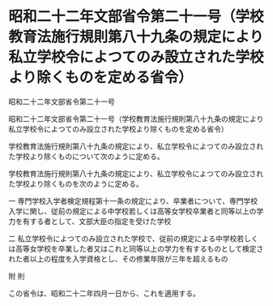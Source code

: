 # 昭和二十二年文部省令第二十一号（学校教育法施行規則第八十九条の規定により私立学校令によつてのみ設立された学校より除くものを定める省令）

昭和二十二年文部省令第二十一号

昭和二十二年文部省令第二十一号（学校教育法施行規則第八十九条の規定により私立学校令によつてのみ設立された学校より除くものを定める省令）

学校教育法施行規則第八十九条の規定により、私立学校令によつてのみ設立された学校より除くものについて次のように定める。

学校教育法施行規則第八十九条の規定により、私立学校令によつてのみ設立された学校より除くものを次のように定める。

一 専門学校入学者検定規程第十一条の規定により、卒業者について、専門学校入学に関し、従前の規定による中学校若しくは高等女学校卒業者と同等以上の学力を有する者として、文部大臣の指定を受けた学校

二 私立学校令によつてのみ設立された学校で、従前の規定による中学校若しくは高等女学校を卒業した者又はこれと同等以上の学力を有するものとして検定された者以上の程度を入学資格とし、その修業年限が三年を超えるもの

附 則

この省令は、昭和二十二年四月一日から、これを適用する。

